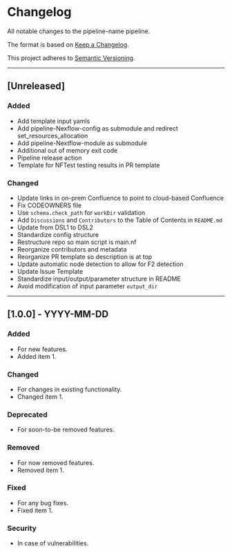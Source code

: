 # Changelog
All notable changes to the pipeline-name pipeline.

The format is based on [Keep a Changelog](https://keepachangelog.com/en/1.0.0/).

This project adheres to [Semantic Versioning](https://semver.org/spec/v2.0.0.html).

---

## [Unreleased]
### Added
- Add template input yamls
- Add pipeline-Nexflow-config as submodule and redirect set_resources_allocation
- Add pipeline-Nextflow-module as submodule
- Additional out of memory exit code
- Pipeline release action
- Template for NFTest testing results in PR template
### Changed
- Update links in on-prem Confluence to point to cloud-based Confluence
- Fix CODEOWNERS file
- Use `schema.check_path` for `workDir` validation
- Add `Discussions` and `Contributors` to the Table of Contents in `README.md`
- Update from DSL1 to DSL2
- Standardize config structure
- Restructure repo so main script is main.nf
- Reorganize contributors and metadata
- Reorganize PR template so description is at top
- Update automatic node detection to allow for F2 detection
- Update Issue Template
- Standardize input/output/parameter structure in README
- Avoid modification of input parameter `output_dir`

---

## [1.0.0] - YYYY-MM-DD
### Added
- For new features.
- Added item 1.

### Changed
- For changes in existing functionality.
- Changed item 1.

### Deprecated
- For soon-to-be removed features.

### Removed
- For now removed features.
- Removed item 1.

### Fixed
- For any bug fixes.
- Fixed item 1.

### Security
- In case of vulnerabilities.
